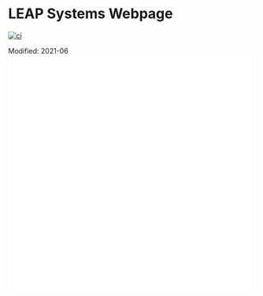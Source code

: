 # LEAP Systems Webpage

[![ci](https://github.com/LEAP-Systems/web/actions/workflows/ci.yml/badge.svg)](https://github.com/LEAP-Systems/web/actions/workflows/ci.yml)

Modified: 2021-06
![img](docs/img/LEAP_INS_WHITE.png)